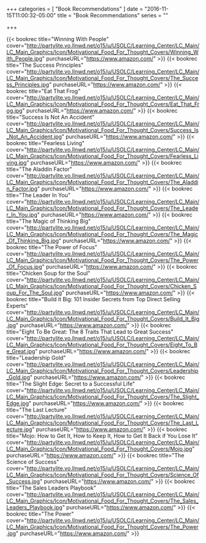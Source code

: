 +++
categories = [
  "Book Recommendations"
]
date = "2016-11-15T11:00:32-05:00"
title = "Book Recommendations"
series = ""

+++

<div class="grid">

{{< bookrec title="Winning With People" cover="http://partylite.vo.llnwd.net/o15/u/USOLC/Learning_Center/LC_Main/LC_Main_Graphics/Icon/Motivational_Food_For_Thought_Covers/Winning_With_People.jpg" purchaseURL="https://www.amazon.com/" >}}
{{< bookrec title="The Success Principles" cover="http://partylite.vo.llnwd.net/o15/u/USOLC/Learning_Center/LC_Main/LC_Main_Graphics/Icon/Motivational_Food_For_Thought_Covers/The_Success_Principles.jpg" purchaseURL="https://www.amazon.com/" >}}
{{< bookrec title="Eat That Frog" cover="http://partylite.vo.llnwd.net/o15/u/USOLC/Learning_Center/LC_Main/LC_Main_Graphics/Icon/Motivational_Food_For_Thought_Covers/Eat_That_Frog.jpg" purchaseURL="https://www.amazon.com/" >}}
{{< bookrec title="Success Is Not An Accident" cover="http://partylite.vo.llnwd.net/o15/u/USOLC/Learning_Center/LC_Main/LC_Main_Graphics/Icon/Motivational_Food_For_Thought_Covers/Success_Is_Not_An_Accident.jpg" purchaseURL="https://www.amazon.com/" >}}
{{< bookrec title="Fearless Living" cover="http://partylite.vo.llnwd.net/o15/u/USOLC/Learning_Center/LC_Main/LC_Main_Graphics/Icon/Motivational_Food_For_Thought_Covers/Fearless_Living.jpg" purchaseURL="https://www.amazon.com/" >}}
{{< bookrec title="The Aladdin Factor" cover="http://partylite.vo.llnwd.net/o15/u/USOLC/Learning_Center/LC_Main/LC_Main_Graphics/Icon/Motivational_Food_For_Thought_Covers/The_Aladdin_Factor.jpg" purchaseURL="https://www.amazon.com/" >}}
{{< bookrec title="The Leader In You" cover="http://partylite.vo.llnwd.net/o15/u/USOLC/Learning_Center/LC_Main/LC_Main_Graphics/Icon/Motivational_Food_For_Thought_Covers/The_Leader_In_You.jpg" purchaseURL="https://www.amazon.com/" >}}
{{< bookrec title="The Magic of Thinking Big" cover="http://partylite.vo.llnwd.net/o15/u/USOLC/Learning_Center/LC_Main/LC_Main_Graphics/Icon/Motivational_Food_For_Thought_Covers/The_Magic_Of_Thinking_Big.jpg" purchaseURL="https://www.amazon.com/" >}}
{{< bookrec title="The Power of Focus" cover="http://partylite.vo.llnwd.net/o15/u/USOLC/Learning_Center/LC_Main/LC_Main_Graphics/Icon/Motivational_Food_For_Thought_Covers/The_Power_Of_Focus.jpg" purchaseURL="https://www.amazon.com/" >}}
{{< bookrec title="Chicken Soup for the Soul" cover="http://partylite.vo.llnwd.net/o15/u/USOLC/Learning_Center/LC_Main/LC_Main_Graphics/Icon/Motivational_Food_For_Thought_Covers/Chicken_Soup_For_The_Soul.jpg" purchaseURL="https://www.amazon.com/" >}}
{{< bookrec title="Build it Big: 101 Insider Secrets from Top Direct Selling Experts" cover="http://partylite.vo.llnwd.net/o15/u/USOLC/Learning_Center/LC_Main/LC_Main_Graphics/Icon/Motivational_Food_For_Thought_Covers/Build_It_Big.jpg" purchaseURL="https://www.amazon.com/" >}}
{{< bookrec title="Eight To Be Great: The 8 Traits That Lead to Great Success" cover="http://partylite.vo.llnwd.net/o15/u/USOLC/Learning_Center/LC_Main/LC_Main_Graphics/Icon/Motivational_Food_For_Thought_Covers/Eight_To_Be_Great.jpg" purchaseURL="https://www.amazon.com/" >}}
{{< bookrec title="Leadership Gold" cover="http://partylite.vo.llnwd.net/o15/u/USOLC/Learning_Center/LC_Main/LC_Main_Graphics/Icon/Motivational_Food_For_Thought_Covers/Leadership_Gold.jpg" purchaseURL="https://www.amazon.com/" >}}
{{< bookrec title="The Slight Edge: Secret to a Successful Life" cover="http://partylite.vo.llnwd.net/o15/u/USOLC/Learning_Center/LC_Main/LC_Main_Graphics/Icon/Motivational_Food_For_Thought_Covers/The_Slight_Edge.jpg" purchaseURL="https://www.amazon.com/" >}}
{{< bookrec title="The Last Lecture" cover="http://partylite.vo.llnwd.net/o15/u/USOLC/Learning_Center/LC_Main/LC_Main_Graphics/Icon/Motivational_Food_For_Thought_Covers/The_Last_Lecture.jpg" purchaseURL="https://www.amazon.com/" >}}
{{< bookrec title="Mojo: How to Get It, How to Keep It, How to Get It Back if You Lose It" cover="http://partylite.vo.llnwd.net/o15/u/USOLC/Learning_Center/LC_Main/LC_Main_Graphics/Icon/Motivational_Food_For_Thought_Covers/Mojo.jpg" purchaseURL="https://www.amazon.com/" >}}
{{< bookrec title="The Science of Success" cover="http://partylite.vo.llnwd.net/o15/u/USOLC/Learning_Center/LC_Main/LC_Main_Graphics/Icon/Motivational_Food_For_Thought_Covers/Science_Of_Success.jpg" purchaseURL="https://www.amazon.com/" >}}
{{< bookrec title="The Sales Leaders Playbook" cover="http://partylite.vo.llnwd.net/o15/u/USOLC/Learning_Center/LC_Main/LC_Main_Graphics/Icon/Motivational_Food_For_Thought_Covers/The_Sales_Leaders_Playbook.jpg" purchaseURL="https://www.amazon.com/" >}}
{{< bookrec title="The Power" cover="http://partylite.vo.llnwd.net/o15/u/USOLC/Learning_Center/LC_Main/LC_Main_Graphics/Icon/Motivational_Food_For_Thought_Covers/The_Power.jpg" purchaseURL="https://www.amazon.com/" >}}

</div>

<!-- Template -->
<!--{{< bookrec title="" cover="" purchaseURL="https://www.amazon.com/" >}}-->
